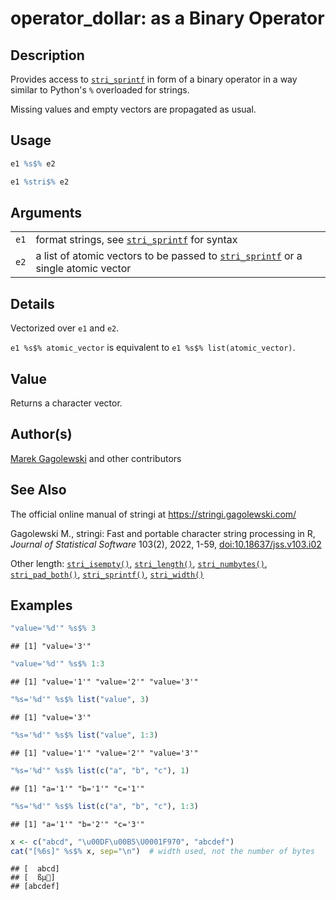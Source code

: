 # operator_dollar: as a Binary Operator

## Description

Provides access to [`stri_sprintf`](stri_sprintf.md) in form of a binary operator in a way similar to Python\'s `%` overloaded for strings.

Missing values and empty vectors are propagated as usual.

## Usage

``` r
e1 %s$% e2

e1 %stri$% e2
```

## Arguments

|      |                                                                                                      |
|------|------------------------------------------------------------------------------------------------------|
| `e1` | format strings, see [`stri_sprintf`](stri_sprintf.md) for syntax                                     |
| `e2` | a list of atomic vectors to be passed to [`stri_sprintf`](stri_sprintf.md) or a single atomic vector |

## Details

Vectorized over `e1` and `e2`.

`e1 %s$% atomic_vector` is equivalent to `e1 %s$% list(atomic_vector)`.

## Value

Returns a character vector.

## Author(s)

[Marek Gagolewski](https://www.gagolewski.com/) and other contributors

## See Also

The official online manual of <span class="pkg">stringi</span> at <https://stringi.gagolewski.com/>

Gagolewski M., <span class="pkg">stringi</span>: Fast and portable character string processing in R, *Journal of Statistical Software* 103(2), 2022, 1-59, [doi:10.18637/jss.v103.i02](https://doi.org/10.18637/jss.v103.i02)

Other length: [`stri_isempty()`](stri_isempty.md), [`stri_length()`](stri_length.md), [`stri_numbytes()`](stri_numbytes.md), [`stri_pad_both()`](stri_pad.md), [`stri_sprintf()`](stri_sprintf.md), [`stri_width()`](stri_width.md)

## Examples




```r
"value='%d'" %s$% 3
```

```
## [1] "value='3'"
```

```r
"value='%d'" %s$% 1:3
```

```
## [1] "value='1'" "value='2'" "value='3'"
```

```r
"%s='%d'" %s$% list("value", 3)
```

```
## [1] "value='3'"
```

```r
"%s='%d'" %s$% list("value", 1:3)
```

```
## [1] "value='1'" "value='2'" "value='3'"
```

```r
"%s='%d'" %s$% list(c("a", "b", "c"), 1)
```

```
## [1] "a='1'" "b='1'" "c='1'"
```

```r
"%s='%d'" %s$% list(c("a", "b", "c"), 1:3)
```

```
## [1] "a='1'" "b='2'" "c='3'"
```

```r
x <- c("abcd", "\u00DF\u00B5\U0001F970", "abcdef")
cat("[%6s]" %s$% x, sep="\n")  # width used, not the number of bytes
```

```
## [  abcd]
## [  ßµ🥰]
## [abcdef]
```

